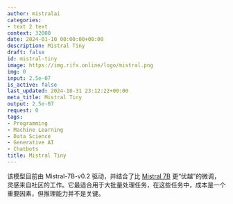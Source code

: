 ```yaml
---
author: mistralai
categories:
- text 2 text
context: 32000
date: 2024-01-10 00:00:00+00:00
description: Mistral Tiny
draft: false
id: mistral-tiny
image: https://img.rifx.online/logo/mistral.png
img: 0
input: 2.5e-07
is_active: false
last_updated: 2024-10-31 23:12:22+00:00
meta_title: Mistral Tiny
output: 2.5e-07
request: 0
tags:
- Programming
- Machine Learning
- Data Science
- Generative AI
- Chatbots
title: Mistral Tiny
---
```




该模型目前由 Mistral-7B-v0.2 驱动，并结合了比 [Mistral 7B](/mistralai/mistral-7b-instruct-v0.1) 更“优越”的微调，灵感来自社区的工作。它最适合用于大批量处理任务，在这些任务中，成本是一个重要因素，但推理能力并不是关键。

